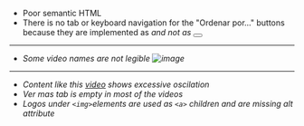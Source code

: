 - Poor semantic HTML
- There is no tab or keyboard navigation for the "Ordenar por..." buttons because they are implemented as  <i> and not as <button >
---
- Some video names are not legible
![image](/uxui/ejercicio-3/adminflix/img/video_names.webp)
---
- Content like this [video](https://www.youtube.com/watch?v=B5W-wIJg_f4&t=241s) shows excessive oscilation 
- Ver mas tab is empty in most of the videos
- Logos under `<img>`elements are used as `<a>` children and are missing alt attribute


